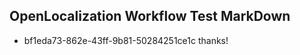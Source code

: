 ## OpenLocalization Workflow Test MarkDown
* bf1eda73-862e-43ff-9b81-50284251ce1c thanks!

<!--HONumber=Jul16_HO2-->


